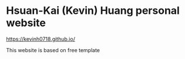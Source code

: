 # Hsuan-Kai (Kevin) Huang personal website
https://kevinh0718.github.io/

This website is based on free template